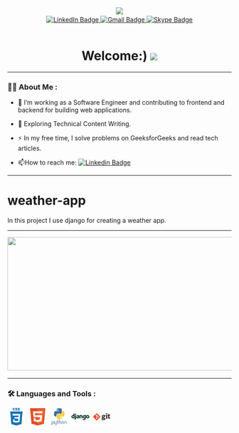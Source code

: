 <div id="header" align="center">
  <img src="https://media.giphy.com/media/M9gbBd9nbDrOTu1Mqx/giphy.gif" width="100"/>
  
  <div id="badges">
    <a href="https://ir.linkedin.com/in/mohsen-kashefikia-580380243">
      <img src="https://img.shields.io/badge/LinkedIn-blue?style=for-the-badge&logo=linkedin&logoColor=white" alt="LinkedIn Badge"/>
    </a>
    <a href="mailto:m.kashefikia@gmail.com">
      <img src="https://img.shields.io/badge/Gmail-red?style=for-the-badge&logo=gmail&logoColor=white" alt="Gmail Badge"/>
    </a>
    <a href="https://join.skype.com/invite/fdA4pm9HpUJB">
      <img src="https://img.shields.io/badge/Skype-blue?style=for-the-badge&logo=skype&logoColor=white" alt="Skype Badge"/>
    </a>
  </div>
  
  <img src="https://komarev.com/ghpvc/?username=mohsenkashefikia&style=flat-square&color=blue" alt=""/>
  
  <h1>
    Welcome:)
    <img src="https://media.giphy.com/media/hvRJCLFzcasrR4ia7z/giphy.gif" width="30px"/>
  </h1>

</div>

---

### :man_technologist: About Me :

- :telescope: I’m working as a Software Engineer and contributing to frontend and backend for building web applications.

- :seedling: Exploring Technical Content Writing.

- :zap: In my free time, I solve problems on GeeksforGeeks and read tech articles.

- :mailbox:How to reach me: [![Linkedin Badge](https://img.shields.io/badge/-kakbar-blue?style=flat&logo=Linkedin&logoColor=white)](https://ir.linkedin.com/in/mohsen-kashefikia-580380243)

---

# weather-app
In this project I use django for creating a weather app.

---

<div align="center">
  <img src="https://media.giphy.com/media/za5xikuRr0OzK/giphy.gif" width="600" height="300"/>
</div>

---

### :hammer_and_wrench: Languages and Tools :

<div>
  <img src="https://github.com/devicons/devicon/blob/master/icons/css3/css3-plain-wordmark.svg"  title="CSS3" alt="CSS" width="40" height="40"/>&nbsp;
  <img src="https://github.com/devicons/devicon/blob/master/icons/html5/html5-original.svg" title="HTML5" alt="HTML" width="40" height="40"/>&nbsp;
  <img src="https://github.com/devicons/devicon/blob/master/icons/python/python-original-wordmark.svg" title="Django" alt="Django" width="40" height="40"/>&nbsp;
  <img src="https://github.com/devicons/devicon/blob/master/icons/django/django-plain-wordmark.svg" title="Django" alt="Django" width="40" height="40"/>&nbsp;
  <img src="https://github.com/devicons/devicon/blob/master/icons/git/git-original-wordmark.svg" title="Git" **alt="Git" width="40" height="40"/>
